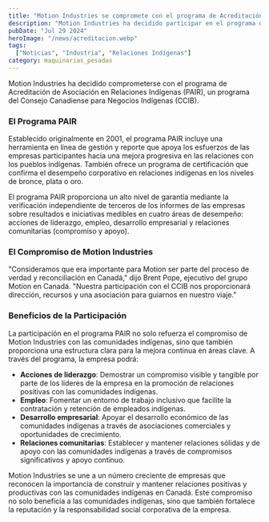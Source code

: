 ```yaml
---
title: "Motion Industries se compromete con el programa de Acreditación de Asociación en Relaciones Indígenas"
description: "Motion Industries ha decidido participar en el programa de Acreditación de Asociación en Relaciones Indígenas (PAIR) del Consejo Canadiense para Negocios Indígenas (CCIB)."
pubDate: "Jul 29 2024"
heroImage: "/news/acreditacion.webp"
tags:
  ["Noticias", "Industria", "Relaciones Indígenas"]
category: maquinarias_pesadas
---
```


Motion Industries ha decidido comprometerse con el programa de Acreditación de Asociación en Relaciones Indígenas (PAIR), un programa del Consejo Canadiense para Negocios Indígenas (CCIB).

### El Programa PAIR

Establecido originalmente en 2001, el programa PAIR incluye una herramienta en línea de gestión y reporte que apoya los esfuerzos de las empresas participantes hacia una mejora progresiva en las relaciones con los pueblos indígenas. También ofrece un programa de certificación que confirma el desempeño corporativo en relaciones indígenas en los niveles de bronce, plata o oro.

El programa PAIR proporciona un alto nivel de garantía mediante la verificación independiente de terceros de los informes de las empresas sobre resultados e iniciativas medibles en cuatro áreas de desempeño: acciones de liderazgo, empleo, desarrollo empresarial y relaciones comunitarias (compromiso y apoyo).

### El Compromiso de Motion Industries

"Consideramos que era importante para Motion ser parte del proceso de verdad y reconciliación en Canadá," dijo Brent Pope, ejecutivo del grupo Motion en Canadá. "Nuestra participación con el CCIB nos proporcionará dirección, recursos y una asociación para guiarnos en nuestro viaje."

### Beneficios de la Participación

La participación en el programa PAIR no solo refuerza el compromiso de Motion Industries con las comunidades indígenas, sino que también proporciona una estructura clara para la mejora continua en áreas clave. A través del programa, la empresa podrá:

- **Acciones de liderazgo**: Demostrar un compromiso visible y tangible por parte de los líderes de la empresa en la promoción de relaciones positivas con las comunidades indígenas.
- **Empleo**: Fomentar un entorno de trabajo inclusivo que facilite la contratación y retención de empleados indígenas.
- **Desarrollo empresarial**: Apoyar el desarrollo económico de las comunidades indígenas a través de asociaciones comerciales y oportunidades de crecimiento.
- **Relaciones comunitarias**: Establecer y mantener relaciones sólidas y de apoyo con las comunidades indígenas a través de compromisos significativos y apoyo continuo.

Motion Industries se une a un número creciente de empresas que reconocen la importancia de construir y mantener relaciones positivas y productivas con las comunidades indígenas en Canadá. Este compromiso no solo beneficia a las comunidades indígenas, sino que también fortalece la reputación y la responsabilidad social corporativa de la empresa.